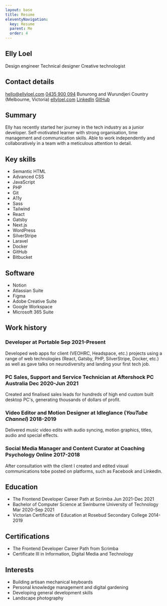 ```yaml
---
layout: base
title: Resume
eleventyNavigation:
  key: Resume
  parent: Me
  order: 4
---
```


## Elly Loel

<span class="[ badge ]">Design engineer</span> <span class="[ badge ]">Technical designer</span> <span class="[ badge ]">Creative technologist</span>

## Contact details

<sl-icon class="[ icon ]" library="fa" name="fas-envelope"></sl-icon> [hello@ellyloel.com](mailto:hello@ellyloel.com)
<sl-icon class="[ icon ]" library="fa" name="fas-phone"></sl-icon> [0435 900 094](tel:+61435900094)
<sl-icon class="[ icon ]" library="fa" name="fas-house"></sl-icon> Bunurong and Wurundjeri Country (Melbourne, Victoria)
<sl-icon class="[ icon ]" library="fa" name="fas-desktop"></sl-icon> [ellyloel.com](https://www.ellyloel.com)
<sl-icon class="[ icon ]" library="fa" name="fab-linkedin"></sl-icon> [LinkedIn](http://elly.to/linkedin)
<sl-icon class="[ icon ]" library="fa" name="fab-github"></sl-icon> [GitHub](http://elly.to/github)

## Summary

Elly has recently started her journey in the tech industry as a junior developer. Self-motivated learner with strong organisation, time management and communication skills. Able to work independently and collaboratively in a team with a meticulous attention to detail.

## Key skills

<ul class="[ key-skills ][ flex flex-wrap gap-1 ]">
	<li><span class="[ badge ]">Semantic HTML</span></li>
	<li><span class="[ badge ]">Advanced CSS</span></li>
	<li><span class="[ badge ]">JavaScript</span></li>
	<li><span class="[ badge ]">PHP</span></li>
	<li><span class="[ badge ]">Git</span></li>
	<li><span class="[ badge ]">A11y</span></li>
	<li><span class="[ badge ]">Sass</span></li>
	<li><span class="[ badge ]">Tailwind</span></li>
	<li><span class="[ badge ]">React</span></li>
	<li><span class="[ badge ]">Gatsby</span></li>
	<li><span class="[ badge ]">Next.js</span></li>
	<li><span class="[ badge ]">WordPress</span></li>
	<li><span class="[ badge ]">SilverStripe</span></li>
	<li><span class="[ badge ]">Laravel</span></li>
	<li><span class="[ badge ]">Docker</span></li>
	<li><span class="[ badge ]">GitHub</span></li>
	<li><span class="[ badge ]">Bitbucket</span></li>
</ul>

## Software

<ul class="[ key-skills ][ flex flex-wrap gap-1 ]">
	<li><span class="[ badge ]">Notion</span></li>
	<li><span class="[ badge ]">Atlassian Suite</span></li>
	<li><span class="[ badge ]">Figma</span></li>
	<li><span class="[ badge ]">Adobe Creative Suite</span></li>
	<li><span class="[ badge ]">Google Workspace</span></li>
	<li><span class="[ badge ]">Microsoft 365 Suite</span></li>
</ul>

## Work history

### Developer at Portable <span class="[ badge ][ neutral pill ]">Sep 2021-Present</span>

Developed web apps for client (VEOHRC, Headspace, etc.) projects using a range of web technologies (React, Gatsby, PHP, SilverStripe, Docker, etc.) as well as gave talks on neurodiversity and landing your first tech job.

### PC Sales, Support and Service Technician at Aftershock PC Australia <span class="[ badge ][ neutral pill ]">Dec 2020-Jun 2021</span>

Created and finalised sales leads for hundreds of high end custom built desktop PC's, generating thousands of dollars of profit.

### Video Editor and Motion Designer at Idleglance (_YouTube Channel_) <span class="[ badge ][ neutral pill ]">2018-2019</span>

Delivered music video edits with audio syncing, motion graphics, titles, audio and special effects.

### Social Media Manager and Content Curator at Coaching Psychology Online <span class="[ badge ][ neutral pill ]">2017-2018</span>

After consultation with the client I created and edited visual communications tobe posted on platforms, such as Facebook and LinkedIn.

## Education

- The Frontend Developer Career Path at Scrimba <span class="[ badge ][ neutral pill ]">Jun 2021-Dec 2021</span>
- Bachelor of Computer Science at Swinburne University of Technology <span class="[ badge ][ neutral pill ]">Mar 2020-Sep 2021</span>
- Victorian Certificate of Education at Rosebud Secondary College <span class="[ badge ][ neutral pill ]">2014-2019</span>

## Certifications

- The Frontend Developer Career Path from Scrimba
- Certificate III in Information, Digital Media and Technology

## Interests

- Building artisan mechanical keyboards
- Personal knowledge management and digital gardening
- Developing general development skills
- Landscape photography
